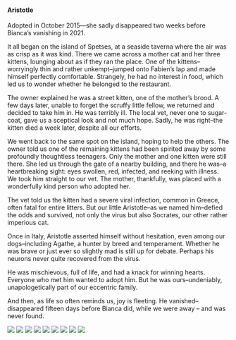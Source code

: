 <h4>Aristotle</h4>

Adopted in October 2015—she sadly disappeared two weeks before Bianca’s vanishing in 2021.

It all began on the island of Spetses, at a seaside taverna where the air was as crisp as it was kind. There we came across a mother cat and her three kittens, lounging about as if they ran the place. One of the kittens–worryingly thin and rather unkempt–jumped onto Fabien’s lap and made himself perfectly comfortable. Strangely, he had no interest in food, which led us to wonder whether he belonged to the restaurant.

The owner explained he was a street kitten, one of the mother’s brood. A few days later, unable to forget the scruffy little fellow, we returned and decided to take him in. He was terribly ill. The local vet, never one to sugar-coat, gave us a sceptical look and not much hope. Sadly, he was right–the kitten died a week later, despite all our efforts.

We went back to the same spot on the island, hoping to help the others. The owner told us one of the remaining kittens had been spirited away by some profoundly thoughtless teenagers. Only the mother and one kitten were still there. She led us through the gate of a nearby building, and there he was–a heartbreaking sight: eyes swollen, red, infected, and reeking with illness. We took him straight to our vet. The mother, thankfully, was placed with a wonderfully kind person who adopted her.

The vet told us the kitten had a severe viral infection, common in Greece, often fatal for entire litters. But our little Aristotle–as we named him–defied the odds and survived, not only the virus but also Socrates, our other rather imperious cat.

Once in Italy, Aristotle asserted himself without hesitation, even among our dogs–including Agathe, a hunter by breed and temperament. Whether he was brave or just ever so slightly mad is still up for debate. Perhaps his neurons never quite recovered from the virus.

He was mischievous, full of life, and had a knack for winning hearts. Everyone who met him wanted to adopt him. But he was ours–undeniably, unapologetically part of our eccentric family.

And then, as life so often reminds us, joy is fleeting. He vanished–disappeared fifteen days before Bianca did, while we were away – and was never found.

![](40.JPG)
![](41.JPG)
![](42.JPG)
![](43.JPG)
![](44.JPG)
![](45.JPG)
![](46.JPG)
![](47.JPG)
![](48.JPG)
<p></p>
